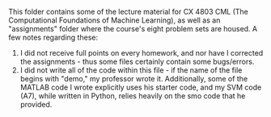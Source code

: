 This folder contains some of the lecture material for CX 4803 CML (The Computational Foundations of Machine Learning), as well as an "assignments" folder where the course's eight problem sets are housed. A few notes regarding these:

1) I did not receive full points on every homework, and nor have I corrected the assignments - thus some files certainly contain some bugs/errors.
2) I did not write all of the code within this file - if the name of the file begins with "demo," my professor wrote it. Additionally, some of the MATLAB code I wrote explicitly uses his starter code, and my SVM code (A7), while written in Python, relies heavily on the smo code that he provided.
